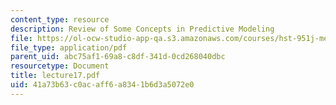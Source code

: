 ```yaml
---
content_type: resource
description: Review of Some Concepts in Predictive Modeling
file: https://ol-ocw-studio-app-qa.s3.amazonaws.com/courses/hst-951j-medical-decision-support-spring-2003/41a73b63c0acaff6a8341b6d3a5072e0_lecture17.pdf
file_type: application/pdf
parent_uid: abc75af1-69a8-c8df-341d-0cd268040dbc
resourcetype: Document
title: lecture17.pdf
uid: 41a73b63-c0ac-aff6-a834-1b6d3a5072e0
---
```

